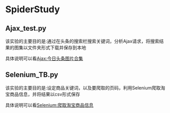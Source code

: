 # SpiderStudy
## Ajax_test.py
该实验的主要目的是:通过在头条的搜索栏搜索关键词，分析Ajax请求，将搜索结果的图集以文件夹形式下载并保存到本地

具体说明可以看[Ajax:今日头条图片合集](https://chenzy96.github.io/2018/11/19/Ajax-%E4%BB%8A%E6%97%A5%E5%A4%B4%E6%9D%A1%E5%9B%BE%E7%89%87%E5%90%88%E9%9B%86/)

## Selenium_TB.py
该实验的主要目的是:设定商品关键词，以及要爬取的页码，利用Selenium爬取淘宝商品信息，并将结果以csv形式保存

具体说明可以看[Selenium:爬取淘宝商品信息]()
